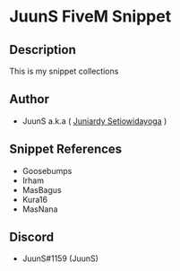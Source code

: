 # JuunS FiveM Snippet

## Description
This is my snippet collections

## Author
- JuunS a.k.a ( [Juniardy Setiowidayoga](https://www.linkedin.com/in/juuns99/) )

## Snippet References
- Goosebumps
- Irham
- MasBagus
- Kura16
- MasNana

## Discord
- JuunS#1159 (JuunS)
